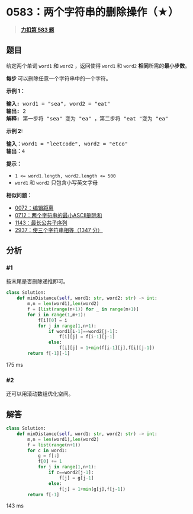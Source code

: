 # 0583：两个字符串的删除操作（★）


> <u>**[力扣第 583 题](https://leetcode.cn/problems/delete-operation-for-two-strings/)**</u>

## 题目

<p>给定两个单词 <code>word1</code> 和<meta charset="UTF-8" /> <code>word2</code> ，返回使得<meta charset="UTF-8" /> <code>word1</code> 和 <meta charset="UTF-8" /> <code>word2</code><em> </em><strong>相同</strong>所需的<strong>最小步数</strong>。</p>

<p><strong>每步 </strong>可以删除任意一个字符串中的一个字符。</p>



<p><strong>示例 1：</strong></p>

<pre>
<strong>输入:</strong> word1 = "sea", word2 = "eat"
<strong>输出:</strong> 2
<strong>解释:</strong> 第一步将 "sea" 变为 "ea" ，第二步将 "eat "变为 "ea"
</pre>

<p><strong>示例  2:</strong></p>

<pre>
<b>输入：</b>word1 = "leetcode", word2 = "etco"
<b>输出：</b>4
</pre>



<p><strong>提示：</strong></p>
<meta charset="UTF-8" />

<ul>
<li><code>1 &lt;= word1.length, word2.length &lt;= 500</code></li>
<li><code>word1</code> 和 <code>word2</code> 只包含小写英文字母</li>
</ul>


**相似问题：**
- [0072：编辑距离](/leetcode/0072)
- [0712：两个字符串的最小ASCII删除和](/leetcode/0712)
- [1143：最长公共子序列](/leetcode/1143)
- [2937：使三个字符串相等（1347 分）](/leetcode/2937)


## 分析

### #1 

按末尾是否删除递推即可。

```python
class Solution:
    def minDistance(self, word1: str, word2: str) -> int:
        m,n = len(word1),len(word2)
        f = [list(range(n+1)) for _ in range(m+1)]
        for i in range(1,m+1):
            f[i][0] = i
            for j in range(1,n+1):
                if word1[i-1]==word2[j-1]:
                    f[i][j] = f[i-1][j-1]
                else:
                    f[i][j] = 1+min(f[i-1][j],f[i][j-1])
        return f[-1][-1]
```
175 ms

### #2

还可以用滚动数组优化空间。
## 解答

```python
class Solution:
    def minDistance(self, word1: str, word2: str) -> int:
        m,n = len(word1),len(word2)
        f = list(range(n+1))
        for c in word1:
            g = f[:]
            f[0] += 1
            for j in range(1,n+1):
                if c==word2[j-1]:
                    f[j] = g[j-1]
                else:
                    f[j] = 1+min(g[j],f[j-1])
        return f[-1]
```
143 ms

